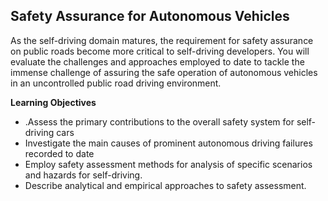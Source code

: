 ##  Safety Assurance for Autonomous Vehicles

As the self-driving domain matures, the requirement for safety assurance on public roads become more critical to self-driving developers. You will evaluate the challenges and approaches employed to date to tackle the immense challenge of assuring the safe operation of autonomous vehicles in an uncontrolled public road driving environment.

**Learning Objectives**

* .Assess the primary contributions to the overall safety system for self-driving cars
* Investigate the main causes of prominent autonomous driving failures recorded to date
* Employ safety assessment methods for analysis of specific scenarios and hazards for self-driving.
* Describe analytical and empirical approaches to safety assessment.
